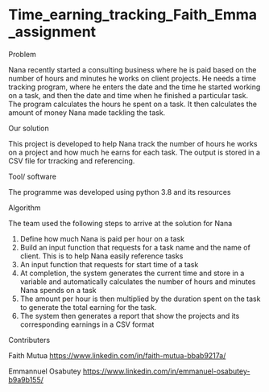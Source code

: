 # Time_earning_tracking_Faith_Emma_assignment

Problem

Nana recently started a consulting business where he is paid based on the number of hours and minutes he works on client projects. He needs a time tracking program, where he enters the date and the time he started working on a task, and then the date and time when he finished a particular task. The program calculates the hours he spent on a task. It then calculates the amount of money Nana made tackling the task.

Our solution

This project is developed to help Nana track the number of hours he works on a project and how much he earns for each task. The output is stored in a CSV file for trracking and referencing.

Tool/ software

The programme was developed using python 3.8 and its resources

Algorithm

The team used the following steps to arrive at the solution for Nana

1. Define how much Nana is paid per hour on a task
2. Build an input function that requests for a task name and the name of client. This is to help Nana easily reference tasks
3. An input function that requests for start time of a task
4. At completion, the system generates the current time and store in a variable and automatically calculates the number of hours and minutes Nana spends on a task
5. The amount per hour is then multiplied by the duration spent on the task to generate the total earning for the task.
6. The system then generates a report that show the projects and its corresponding earnings in a CSV format

Contributers

Faith Mutua
https://www.linkedin.com/in/faith-mutua-bbab9217a/

Emmannuel Osabutey
https://www.linkedin.com/in/emmanuel-osabutey-b9a9b155/

